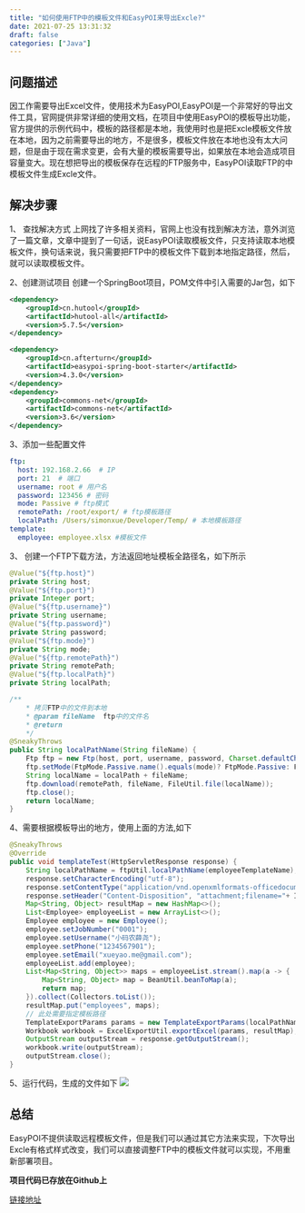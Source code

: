 ```yaml
---
title: "如何使用FTP中的模板文件和EasyPOI来导出Excle?"
date: 2021-07-25 13:31:32
draft: false
categories: ["Java"]
---
```


## 问题描述

因工作需要导出Excel文件，使用技术为EasyPOI,EasyPOI是一个非常好的导出文件工具，官网提供非常详细的使用文档，在项目中使用EasyPOI的模板导出功能，官方提供的示例代码中，模板的路径都是本地，我使用时也是把Excle模板文件放在本地，因为之前需要导出的地方，不是很多，模板文件放在本地也没有太大问题，但是由于现在需求变更，会有大量的模板需要导出，如果放在本地会造成项目容量变大。现在想把导出的模板保存在远程的FTP服务中，EasyPOI读取FTP的中模板文件生成Excle文件。

## 解决步骤

1、 查找解决方式
上网找了许多相关资料，官网上也没有找到解决方法，意外浏览了一篇文章，文章中提到了一句话，说EasyPOI读取模板文件，只支持读取本地模板文件，换句话来说，我只需要把FTP中的模板文件下载到本地指定路径，然后，就可以读取模板文件。

2、创建测试项目
创建一个SpringBoot项目，POM文件中引入需要的Jar包，如下
``` xml
<dependency>
    <groupId>cn.hutool</groupId>
    <artifactId>hutool-all</artifactId>
    <version>5.7.5</version>
</dependency>

<dependency>
    <groupId>cn.afterturn</groupId>
    <artifactId>easypoi-spring-boot-starter</artifactId>
    <version>4.3.0</version>
</dependency>
<dependency>
    <groupId>commons-net</groupId>
    <artifactId>commons-net</artifactId>
    <version>3.6</version>
</dependency>
```
3、添加一些配置文件
``` yml
ftp:
  host: 192.168.2.66  # IP
  port: 21  # 端口
  username: root # 用户名
  password: 123456 # 密码
  mode: Passive # ftp模式
  remotePath: /root/export/ # ftp模板路径
  localPath: /Users/simonxue/Developer/Temp/ # 本地模板路径
template:
  employee: employee.xlsx #模板文件
```
3、 创建一个FTP下载方法，方法返回地址模板全路径名，如下所示
``` java
@Value("${ftp.host}")
private String host;
@Value("${ftp.port}")
private Integer port;
@Value("${ftp.username}")
private String username;
@Value("${ftp.password}")
private String password;
@Value("${ftp.mode}")
private String mode;
@Value("${ftp.remotePath}")
private String remotePath;
@Value("${ftp.localPath}")
private String localPath;

/**
    * 拷贝FTP中的文件到本地
    * @param fileName  ftp中的文件名
    * @return
    */
@SneakyThrows
public String localPathName(String fileName) {
    Ftp ftp = new Ftp(host, port, username, password, Charset.defaultCharset());
    ftp.setMode(FtpMode.Passive.name().equals(mode)? FtpMode.Passive: FtpMode.Active);
    String localName = localPath + fileName;
    ftp.download(remotePath, fileName, FileUtil.file(localName));
    ftp.close();
    return localName;
}
```

4、需要根据模板导出的地方，使用上面的方法,如下
``` java
@SneakyThrows
@Override
public void templateTest(HttpServletResponse response) {
    String localPathName = ftpUtil.localPathName(employeeTemplateName);
    response.setCharacterEncoding("utf-8");
    response.setContentType("application/vnd.openxmlformats-officedocument.spreadsheetml.sheet");
    response.setHeader("Content-Disposition", "attachment;filename="+ IdUtil.getSnowflake(0,0).nextIdStr()+".xlsx");
    Map<String, Object> resultMap = new HashMap<>();
    List<Employee> employeeList = new ArrayList<>();
    Employee employee = new Employee();
    employee.setJobNumber("0001");
    employee.setUsername("小码农薛尧");
    employee.setPhone("1234567901");
    employee.setEmail("xueyao.me@gmail.com");
    employeeList.add(employee);
    List<Map<String, Object>> maps = employeeList.stream().map(a -> {
        Map<String, Object> map = BeanUtil.beanToMap(a);
        return map;
    }).collect(Collectors.toList());
    resultMap.put("employees", maps);
    // 此处需要指定模板路径
    TemplateExportParams params = new TemplateExportParams(localPathName, "test");
    Workbook workbook = ExcelExportUtil.exportExcel(params, resultMap);
    OutputStream outputStream = response.getOutputStream();
    workbook.write(outputStream);
    outputStream.close();
}
```
5、运行代码，生成的文件如下
![](https://ueyao.github.io/image-hosting/blog/2021/7/202107751450.png)

## 总结

EasyPOI不提供读取远程模板文件，但是我们可以通过其它方法来实现，下次导出Excle有格式样式改变，我们可以直接调整FTP中的模板文件就可以实现，不用重新部署项目。

**项目代码已存放在Github上**

[链接地址](https://github.com/flowstone/test-code-2021/tree/master/easypoi-export-template)